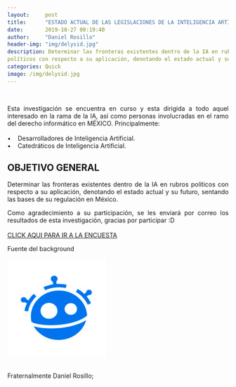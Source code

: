 ```yaml
---
layout:     post
title:      "ESTADO ACTUAL DE LAS LEGISLACIONES DE LA INTELIGENCIA ARTIFICIAL EN MÉXICO"
date:       2019-10-27 00:19:40
author:     "Daniel Rosillo"
header-img: "img/delysid.jpg"
description: Determinar las fronteras existentes dentro de la IA en rubros
políticos con respecto a su aplicación, denotando el estado actual y su futuro, sentando las bases de su regulación en México.
categories: Quick
image: /img/delysid.jpg
---
```

<div style="text-align: justify;">
<br>
<p>Esta investigación se encuentra en curso y esta dirigida a todo aquel interesado
en la rama de la IA, así como personas involucradas en el ramo del derecho
informático en MÉXICO. Principalmente:<br><br>
&#8226;&nbsp;&nbsp;&nbsp; Desarrolladores de Inteligencia Artificial.<br>
&#8226;&nbsp;&nbsp;&nbsp; Catedráticos de Inteligencia Artificial.<br>
<h2>
OBJETIVO GENERAL
</h2>
<p>
Determinar las fronteras existentes dentro de la IA en rubros
políticos con respecto a su aplicación, denotando el estado actual y
su futuro, sentando las bases de su regulación en México.
<br>
<p>Como agradecimiento a su participación, se les enviará por correo los resultados de esta investigación, gracias por participar :D
<br>
<br>
<a href="https://docs.google.com/forms/d/e/1FAIpQLSd0KvAUG_0TD-mPrVDtjxIZCT9UnycTq5riCCSeoOZWuypOiw/viewform">CLICK AQUI PARA IR A LA ENCUESTA</a>
<p>Fuente del background
<br>
<div class="badges">
                    <a class="badge-link" href="https://www.freepik.com/free-vector/particle-artificial-inteligence-face-background_5513843.htm#page=1&query=artificial%20intelligence&position=0" ><img src="/img/images.jpeg" alt="" img class="img-responsive"></a>
                     </div>
<br>
<p>Fraternalmente Daniel Rosillo;
<div style='clear: both;'></div>